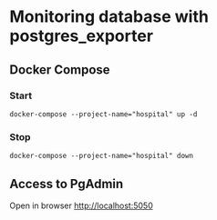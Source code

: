 # Monitoring database with postgres_exporter

## Docker Compose
### Start
```shell
docker-compose --project-name="hospital" up -d
```

### Stop
```shell
docker-compose --project-name="hospital" down
```

## Access to PgAdmin
Open in browser [http://localhost:5050](http://localhost:5050)

